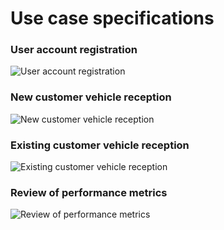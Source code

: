 # Use case specifications

### User account registration
![User account registration](https://atsuro0.s-ul.eu/4CHXdM7s)
### New customer vehicle reception
![New customer vehicle reception](https://atsuro0.s-ul.eu/PuJKh3pe)
### Existing customer vehicle reception
![Existing customer vehicle reception](https://atsuro0.s-ul.eu/MA4kWc8a)
### Review of performance metrics
![Review of performance metrics](https://atsuro0.s-ul.eu/wuFdwyAk)
